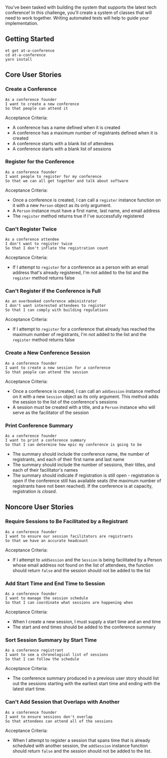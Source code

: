 You've been tasked with building the system that supports the latest tech conference! In this challenge, you'll create a system of classes that will need to work together. Writing automated tests will help to guide your implementation.

## Getting Started

```no-highlight
et get at-a-conference
cd at-a-conference
yarn install
```

## Core User Stories

### Create a Conference

```no-highlight
As a conference founder
I want to create a new conference
So that people can attend it
```

Acceptance Criteria:

- A conference has a name defined when it is created
- A conference has a maximum number of registrants defined when it is created
- A conference starts with a blank list of attendees
- A conference starts with a blank list of sessions

### Register for the Conference

```no-highlight
As a conference founder
I want people to register for my conference
So that we can all get together and talk about software
```

Acceptance Criteria:

- Once a conference is created, I can call a `register` instance function on it with a new `Person` object as its only argument.
- A `Person` instance must have a first name, last name, and email address
- The `register` method returns true if I've successfully registered

### Can't Register Twice

```no-highlight
As a conference attendee
I don't want to register twice
So that I don't inflate the registration count
```

Acceptance Criteria:

- If I attempt to `register` for a conference as a person with an email address that's already registered, I'm not added to the list and the `register` method returns false

### Can't Register if the Conference is Full

```no-highlight
As an overbooked conference administrator
I don't want interested attendees to register
So that I can comply with building regulations
```

Acceptance Criteria:

- If I attempt to `register` for a conference that already has reached the maximum number of registrants, I'm not added to the list and the `register` method returns false

### Create a New Conference Session

```no-highlight
As a conference founder
I want to create a new session for a conference
So that people can attend the session
```

Acceptance Criteria:

- Once a conference is created, I can call an `addSession` instance method on it with a new `Session` object as its only argument. This method adds the session to the list of the conference's sessions
- A session must be created with a title, and a `Person` instance who will serve as the facilitator of the session

### Print Conference Summary

```no-highlight
As a conference founder
I want to print a conference summary
So that I can determine how epic my conference is going to be
```

- The summary should include the conference name, the number of registrants, and each of their first name and last name
- The summary should include the number of sessions, their titles, and each of their facilitator's names
- The summary should indicate if registration is still open - registration is _open_ if the conference still has available seats (the maximum number of registrants have not been reached). If the conference is at capacity, registration is _closed_.

## Noncore User Stories

### Require Sessions to Be Facilitated by a Registrant

```no-highlight
As a conference founder
I want to ensure our session facilitators are registrants
So that we have an accurate headcount
```

Acceptance Criteria:

- If I attempt to `addSession` and the `Session`  is being facilitated by a Person whose email address not found on the list of attendees, the function should return `false` and the session should not be added to the list

### Add Start Time and End Time to Session

```no-highlight
As a conference founder
I want to manage the session schedule
So that I can coordinate what sessions are happening when
```

Acceptance Criteria:

- When I create a new session, I must supply a start time and an end time
- The start and end times should be added to the conference summary

### Sort Session Summary by Start Time

```no-highlight
As a conference registrant
I want to see a chronological list of sessions
So that I can follow the schedule
```

Acceptance Criteria:

- The conference summary produced in a previous user story should list out the sessions starting with the earliest start time and ending with the latest start time.

### Can't Add Session that Overlaps with Another

```no-highlight
As a conference founder
I want to ensure sessions don't overlap
So that attendees can attend all of the sessions
```

Acceptance Criteria:

- When I attempt to register a session that spans time that is already scheduled with another session, the `addSession` instance function should return `false` and the session should not be added to the list.
